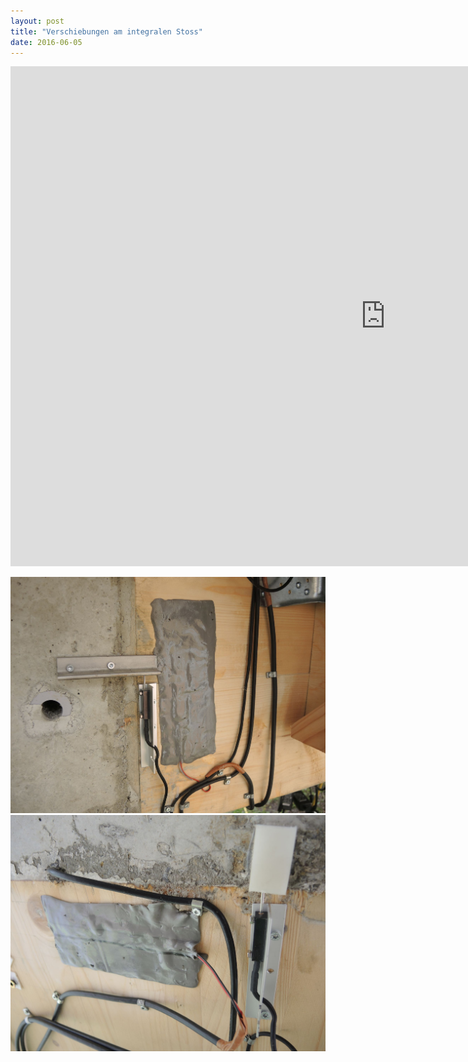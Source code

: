 ```yaml
---
layout: post
title: "Verschiebungen am integralen Stoss"
date: 2016-06-05
---
```



<iframe width="1200" height="800" frameborder="0" scrolling="no" src="https://plot.ly/~AbteilungHolz/49.embed"></iframe>


![fotoVertHaus](../images/foto_vertikale_Verschiebung.JPG "Foto eines Wegsensors zur Messung der vertikalen Verschiebung zwischen Holztraeger und Beton-Auflager am integralen Stoss") ![fotoHorUnten](../images/foto_horizontale_Verschiebung_unten.JPG "Foto des Wegsensors zur Messung der horizontalen Verschiebung zwischen Holztraeger und Beton-Auflager an der Traegerunterseite am integralen Stoss") 
